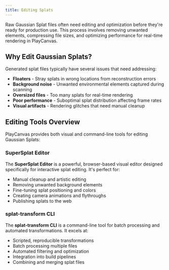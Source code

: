 ```yaml
---
title: Editing Splats
---
```


Raw Gaussian Splat files often need editing and optimization before they're ready for production use. This process involves removing unwanted elements, compressing file sizes, and optimizing performance for real-time rendering in PlayCanvas.

## Why Edit Gaussian Splats?

Generated splat files typically have several issues that need addressing:

- **Floaters** - Stray splats in wrong locations from reconstruction errors
- **Background noise** - Unwanted environmental elements captured during scanning
- **Oversized files** - Too many splats for real-time rendering
- **Poor performance** - Suboptimal splat distribution affecting frame rates
- **Visual artifacts** - Rendering glitches that need manual cleanup

## Editing Tools Overview

PlayCanvas provides both visual and command-line tools for editing Gaussian Splats:

### SuperSplat Editor

The **SuperSplat Editor** is a powerful, browser-based visual editor designed specifically for interactive splat editing. It's perfect for:

- Manual cleanup and artistic editing
- Removing unwanted background elements
- Fine-tuning splat positioning and colors
- Creating camera animations and flythroughs
- Publishing splats to the web

### splat-transform CLI

The **splat-transform CLI** is a command-line tool for batch processing and automated transformations. It excels at:

- Scripted, reproducible transformations
- Batch processing multiple files
- Automated filtering and optimization
- Integration into build pipelines
- Combining and merging splat files

